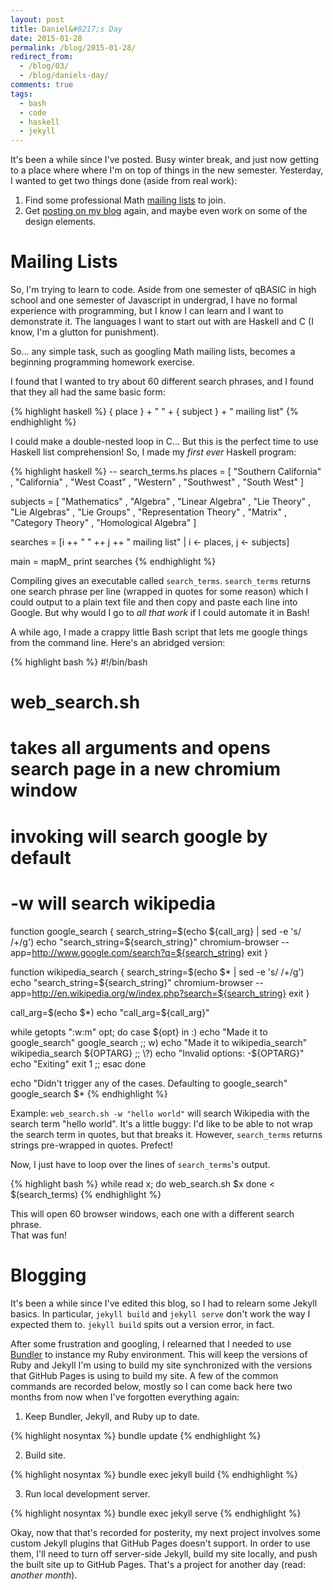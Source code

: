 ```yaml
---
layout: post
title: Daniel&#8217;s Day
date: 2015-01-28
permalink: /blog/2015-01-28/
redirect_from: 
  - /blog/03/
  - /blog/daniels-day/
comments: true
tags:
  - bash
  - code
  - haskell
  - jekyll
---
```


It's been a while since I've posted.
Busy winter break, and just now getting to a place where where I'm on top of things in the new semester.
Yesterday, I wanted to get two things done (aside from real work):

1. Find some professional Math [mailing lists](#mailing-lists) to join.
2. Get [posting on my blog](#blogging) again, and maybe even work on some of the design elements.

<!--break-->

# Mailing Lists

So, I'm trying to learn to code.
Aside from one semester of qBASIC in high school and one semester of Javascript in undergrad, I have no formal experience with programming, but I know I can learn and I want to demonstrate it.
The languages I want to start out with are Haskell and C (I know, I'm a glutton for punishment).

So... any simple task, such as googling Math mailing lists, becomes a beginning programming homework exercise.

I found that I wanted to try about 60 different search phrases, and I found that they all had the same basic form:

{% highlight haskell %}
{ place } + " " + { subject } + " mailing list"
{% endhighlight %}

I could make a double-nested loop in C... But this is the perfect time to use Haskell list comprehension!
So, I made my *first ever* Haskell program:

{% highlight haskell %}
-- search_terms.hs
places = [ "Southern California"
         , "California"
         , "West Coast"
         , "Western"
         , "Southwest"
         , "South West"
         ]

subjects = [ "Mathematics"
           , "Algebra"
           , "Linear Algebra"
           , "Lie Theory"
           , "Lie Algebras"
           , "Lie Groups"
           , "Representation Theory"
           , "Matrix"
           , "Category Theory"
           , "Homological Algebra"
           ]

searches = [i ++ " " ++ j ++ " mailing list" | i <- places, j <- subjects]

main = mapM_ print searches
{% endhighlight %}

Compiling gives an executable called `search_terms`.
`search_terms` returns one search phrase per line (wrapped in quotes for some reason) which I could output to a plain text file and then copy and paste each line into Google.
But why would I go to *all that work* if I could automate it in Bash!

A while ago, I made a crappy little Bash script that lets me google things from the command line.
Here's an abridged version:

{% highlight bash %}
#!/bin/bash

# web_search.sh
# takes all arguments and opens search page in a new chromium window

# invoking will search google by default
# -w will search wikipedia

function google_search {
    search_string=$(echo ${call_arg} | sed -e 's/ /+/g')
    echo "search_string=${search_string}"
    chromium-browser --app=http://www.google.com/search?q=${search_string}
    exit
    }

function wikipedia_search {
    search_string=$(echo $* | sed -e 's/ /+/g')
    echo "search_string=${search_string}"
    chromium-browser --app=http://en.wikipedia.org/w/index.php?search=${search_string}
    exit
    }

call_arg=$(echo $*)
echo "call_arg=${call_arg}"

while getopts ":w:m" opt; do
    case ${opt} in
        :)
            echo "Made it to google_search"
            google_search
            ;;
        w)
            echo "Made it to wikipedia_search"
            wikipedia_search ${OPTARG}
            ;;
        \?)
            echo "Invalid options: -${OPTARG}"
            echo "Exiting"
            exit 1
            ;;
        esac
    done

echo "Didn't trigger any of the cases. Defaulting to google_search"
google_search $*
{% endhighlight %}

Example: `web_search.sh -w "hello world"` will search Wikipedia with the search term "hello world".
It's a little buggy: I'd like to be able to not wrap the search term in quotes, but that breaks it.
However, `search_terms` returns strings pre-wrapped in quotes.
Prefect!

Now, I just have to loop over the lines of `search_terms`'s output.

{% highlight bash %}
while read x; do
  web_search.sh $x
done < $(search_terms)
{% endhighlight %}

This will open 60 browser windows, each one with a different search phrase.\
That was fun!

# Blogging

It's been a while since I've edited this blog, so I had to relearn some Jekyll basics.
In particular, `jekyll build` and `jekyll serve` don't work the way I expected them to.
`jekyll build` spits out a version error, in fact.

After some frustration and googling, I relearned that I needed to use [Bundler](http://bundler.io/) to instance my Ruby environment.
This will keep the versions of Ruby and Jekyll I'm using to build my site synchronized with the versions that GitHub Pages is using to build my site.
A few of the common commands are recorded below, mostly so I can come back here two months from now when I've forgotten everything again:

1. Keep Bundler, Jekyll, and Ruby up to date.

{% highlight nosyntax %}
bundle update
{% endhighlight %}

2. Build site.

{% highlight nosyntax %}
bundle exec jekyll build
{% endhighlight %}

3. Run local development server.

{% highlight nosyntax %}
bundle exec jekyll serve
{% endhighlight %}

Okay, now that that's recorded for posterity, my next project involves some custom Jekyll plugins that GitHub Pages doesn't support.
In order to use them, I'll need to turn off server-side Jekyll, build my site locally, and push the built site up to GitHub Pages.
That's a project for another day (read: *another month*).
